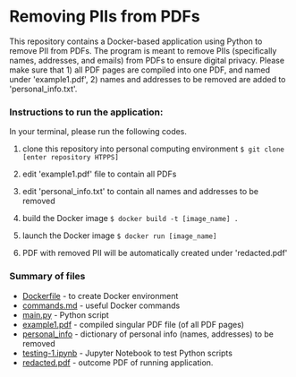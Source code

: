 # Removing PIIs from PDFs

This repository contains a Docker-based application using Python to remove PII from PDFs. The program is meant to remove PIIs (specifically names, addresses, and emails) from PDFs to ensure digital privacy. Please make sure that 1) all PDF pages are compiled into one PDF, and named under 'example1.pdf', 2) names and addresses to be removed are added to 'personal_info.txt'. 

### Instructions to run the application:
In your terminal, please run the following codes.

1. clone this repository into personal computing environment 
`$ git clone [enter repository HTPPS]`

2. edit 'example1.pdf' file to contain all PDFs 

3. edit 'personal_info.txt' to contain all names and addresses to be removed

4. build the Docker image 
`$ docker build -t [image_name] . `

5. launch the Docker image
`$ docker run [image_name]`

6. PDF with removed PII will be automatically created under 'redacted.pdf'

### Summary of files
- [Dockerfile](https://github.com/redcarrott/Personal-Projects/blob/main/Dockerfile) - to create Docker environment
- [commands.md](https://github.com/redcarrott/Personal-Projects/blob/main/commands.md) - useful Docker commands
- [main.py](https://github.com/redcarrott/Personal-Projects/blob/main/main.py) - Python script
- [example1.pdf](https://github.com/redcarrott/Personal-Projects/blob/main/example1.pdf) - compiled singular PDF file (of all PDF pages)
- [personal_info](https://github.com/redcarrott/Personal-Projects/blob/main/personal_info.txt) - dictionary of personal info (names, addresses) to be removed
- [testing-1.ipynb](https://github.com/redcarrott/Personal-Projects/blob/main/testing-1.ipynb) - Jupyter Notebook to test Python scripts
- [redacted.pdf](https://github.com/redcarrott/Personal-Projects/blob/main/redacted.pdf) - outcome PDF of running application.
